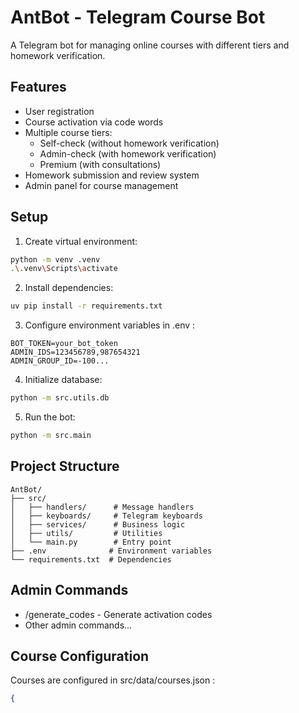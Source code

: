 # AntBot - Telegram Course Bot

A Telegram bot for managing online courses with different tiers and homework verification.

## Features

- User registration
- Course activation via code words
- Multiple course tiers:
  - Self-check (without homework verification)
  - Admin-check (with homework verification)
  - Premium (with consultations)
- Homework submission and review system
- Admin panel for course management

## Setup

1. Create virtual environment:
```bash
python -m venv .venv
.\.venv\Scripts\activate
```

2. Install dependencies:
```bash
uv pip install -r requirements.txt
 ```

3. Configure environment variables in .env :
```plaintext
BOT_TOKEN=your_bot_token
ADMIN_IDS=123456789,987654321
ADMIN_GROUP_ID=-100...
 ```

4. Initialize database:
```bash
python -m src.utils.db
 ```

5. Run the bot:
```bash
python -m src.main
 ```

## Project Structure
```plaintext
AntBot/
├── src/
│   ├── handlers/      # Message handlers
│   ├── keyboards/     # Telegram keyboards
│   ├── services/      # Business logic
│   ├── utils/         # Utilities
│   └── main.py        # Entry point
├── .env              # Environment variables
└── requirements.txt  # Dependencies
 ```

## Admin Commands
- /generate_codes - Generate activation codes
- Other admin commands...
## Course Configuration
Courses are configured in src/data/courses.json :

```json
{
```